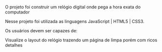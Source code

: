 O projeto foi construir um relógio digital onde pega a hora exata do computador


Nesse projeto foi utilizada as linguagens JavaScript | HTML5 | CSS3.

Os usuários devem ser capazes de:

Visualize o layout do relógio trazendo um página de limpa porém com ricos detalhes
